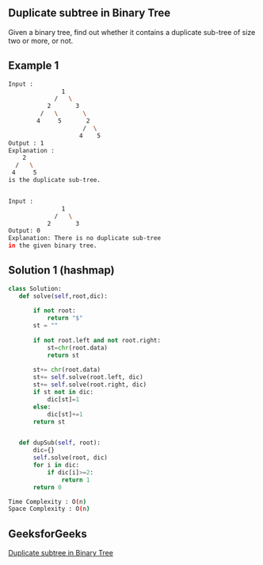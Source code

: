 ## Duplicate subtree in Binary Tree
Given a binary tree, find out whether it contains a duplicate sub-tree of size two or more, or not. 

   
## Example 1


```bash
Input : 
               1
             /   \ 
           2       3
         /   \       \    
        4     5       2     
                     /  \    
                    4    5
Output : 1
Explanation : 
    2     
  /   \    
 4     5
is the duplicate sub-tree.


Input : 
               1
             /   \ 
           2       3
Output: 0
Explanation: There is no duplicate sub-tree 
in the given binary tree.

```


## Solution 1 (hashmap)

```Python
class Solution:
   def solve(self,root,dic):
       
       if not root:
           return "$"
       st = ""
       
       if not root.left and not root.right:
           st=chr(root.data)
           return st
       
       st+= chr(root.data)
       st+= self.solve(root.left, dic)
       st+= self.solve(root.right, dic)
       if st not in dic:
           dic[st]=1
       else:
           dic[st]+=1
       return st


   def dupSub(self, root):
       dic={}
       self.solve(root, dic)
       for i in dic:
           if dic[i]>=2:
               return 1
       return 0
```
```bash
Time Complexity : O(n)
Space Complexity : O(n)
```

## GeeksforGeeks

[Duplicate subtree in Binary Tree](https://practice.geeksforgeeks.org/problems/duplicate-subtree-in-binary-tree/1?page=1&difficulty[]=1&company[]=Google&category[]=Tree&sortBy=submissions)
